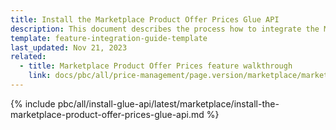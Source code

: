 ```yaml
---
title: Install the Marketplace Product Offer Prices Glue API
description: This document describes the process how to integrate the Marketplace Product Offer Prices Glue API feature into a Spryker project.
template: feature-integration-guide-template
last_updated: Nov 21, 2023
related:
  - title: Marketplace Product Offer Prices feature walkthrough
    link: docs/pbc/all/price-management/page.version/marketplace/marketplace-product-offer-prices-feature-overview.html
---
```


{% include pbc/all/install-glue-api/latest/marketplace/install-the-marketplace-product-offer-prices-glue-api.md %} <!-- To edit, see /_includes/pbc/all/install-glue-api/202311.0/marketplace/install-the-marketplace-product-offer-prices-glue-api.md -->
